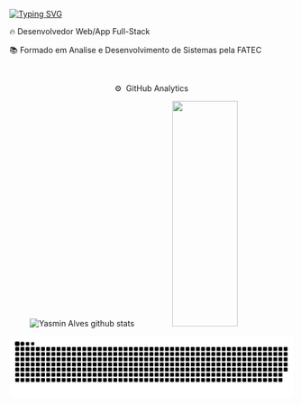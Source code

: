[![Typing SVG](https://readme-typing-svg.herokuapp.com/?color=F73BE0&size=35&center=true&vCenter=true&width=1000&lines=Olá,+Meu+Nome+é+Emmanuel+Stocco;Dev+Full+Stack;+:%29)](https://git.io/typing-svg)

<p>
    
🔥 Desenvolvedor Web/App Full-Stack 

📚 Formado em Analise e Desenvolvimento de Sistemas pela FATEC
   
  </p>
  
  <br>
 <div>
  <p align=center>⚙️ &nbsp;GitHub Analytics</p>
  <p align="center">
  <img height="420px" width="50%" src="https://github-readme-stats.vercel.app/api?username=yasminalves16&show_icons=true&count_private=true&hide_border=true&title_color=F73BE0&icon_color=F73BE0&text_color=c9d1d9&bg_color=0d1117" alt="Yasmin Alves github stats" /> 
  <img height="400px" width="48%" src="https://github-readme-stats.vercel.app/api/top-langs/?username=yasminalves16&layout=compact&hide_border=true&title_color=F73BE0&text_color=F73BE0&bg_color=0d1117" />
  </p>
  </div>
  
  ![Snake animation](https://github.com/EmmanuelStocco/EmmanuelStocco/blob/output/github-contribution-grid-snake.svg)
  
